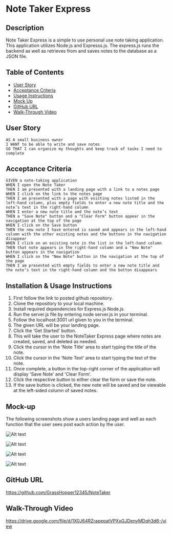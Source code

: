 # Note Taker Express

## Description

Note Taker Express is a simple to use personal use note taking application. This application utilizes Node.js and Expresss.js. The express.js runs the backend as well as retrieves from and saves notes to the database as a JSON file.

## Table of Contents
- [User Story](#user_story)
- [Acceptance Criteria](#acceptance_criteria)
- [Usage Instructions](#usage_Instructions)
- [Mock Up](#mock_up)
- [GitHub URL](#gitHub_url)
- [Walk-Through Video](#walk_through_video)


## User Story

```
AS A small business owner
I WANT to be able to write and save notes
SO THAT I can organize my thoughts and keep track of tasks I need to complete
```

## Acceptance Criteria

```
GIVEN a note-taking application
WHEN I open the Note Taker
THEN I am presented with a landing page with a link to a notes page
WHEN I click on the link to the notes page
THEN I am presented with a page with existing notes listed in the left-hand column, plus empty fields to enter a new note title and the note’s text in the right-hand column
WHEN I enter a new note title and the note’s text
THEN a "Save Note" button and a "Clear Form" button appear in the navigation at the top of the page
WHEN I click on the Save button
THEN the new note I have entered is saved and appears in the left-hand column with the other existing notes and the buttons in the navigation disappear
WHEN I click on an existing note in the list in the left-hand column
THEN that note appears in the right-hand column and a "New Note" button appears in the navigation
WHEN I click on the "New Note" button in the navigation at the top of the page
THEN I am presented with empty fields to enter a new note title and the note’s text in the right-hand column and the button disappears
```
## Installation & Usage Instructions
1. First follow the link to posted github repository.
2. Clone the repository to your local machine.
3. Install required dependencies for Express.js Node.js.
4. Run the server.js file by entering node server.js in your terminal.
5. Follow the localhost:3001 url given to you in the terminal.
6. The given URL will be your landing page.
7. Click the 'Get Started' button. 
8. This will take the user to the NoteTaker Express page where notes are created, saved, and deleted as needed.
9. Click the cursor in the 'Note Title' area to start typing the title of the note.
10. Click the cursor in the 'Note Text' area to start typing the text of the note.
11. Once complete, a button in the top-right corner of the application will display 'Save Note' and 'Clear Form'.
12. Click the respective button to either clear the form or save the note.
13. If the save button is clicked, the new note will be saved and be viewable at the left-sided column of saved notes.


## Mock-up

The following screenshots show a users landing page and well as each function that the user sees post each action by the user.

![Alt text](<Images/Screenshot 2023-11-10 at 8.58.27 AM.png>)

![Alt text](<Images/Screenshot 2023-11-10 at 9.01.01 AM.png>)

![Alt text](<Images/Screenshot 2023-11-10 at 9.08.35 AM.png>)

![Alt text](<Images/Screenshot 2023-11-10 at 9.09.08 AM.png>)

## GitHub URL
https://github.com/GrassHopper12345/NoteTaker

## Walk-Through Video

https://drive.google.com/file/d/1X0J64RZrapepatVPXxGJDenyMDqh3d6-/view
